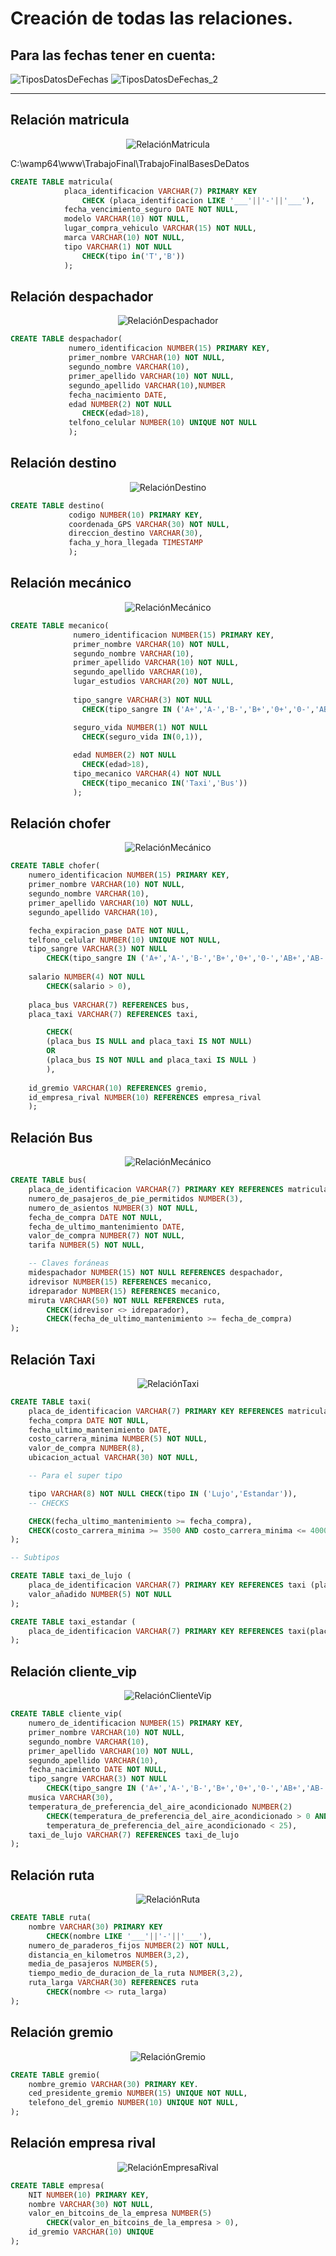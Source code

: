 # Creación de todas las relaciones.

## Para las fechas tener en cuenta:

![TiposDatosDeFechas](img/DATE_DATETIME_TIMESTAMP%2C.JPG)
![TiposDatosDeFechas_2](img/DATE_DATETIME_TIMESTAMP_2.JPG)

---

## Relación matricula

<center>

![RelaciónMatricula](img/matricula.png)
</center>C:\wamp64\www\TrabajoFinal\TrabajoFinalBasesDeDatos

```sql
CREATE TABLE matricula(
			placa_identificacion VARCHAR(7) PRIMARY KEY
				CHECK (placa_identificacion LIKE '___'||'-'||'___'),
			fecha_vencimiento_seguro DATE NOT NULL,
			modelo VARCHAR(10) NOT NULL,
			lugar_compra_vehiculo VARCHAR(15) NOT NULL,
			marca VARCHAR(10) NOT NULL,
			tipo VARCHAR(1) NOT NULL 
    			CHECK(tipo in('T','B'))
			);
```

## Relación despachador

<center>

![RelaciónDespachador](img/despachador.jpg)

</center>

```sql
CREATE TABLE despachador(
			 numero_identificacion NUMBER(15) PRIMARY KEY,
			 primer_nombre VARCHAR(10) NOT NULL,
			 segundo_nombre VARCHAR(10),
			 primer_apellido VARCHAR(10) NOT NULL,
			 segundo_apellido VARCHAR(10),NUMBER
			 fecha_nacimiento DATE,
    		 edad NUMBER(2) NOT NULL 
                CHECK(edad>18),
			 telfono_celular NUMBER(10) UNIQUE NOT NULL
			 );
```

## Relación destino

<center>

![RelaciónDestino](img/destino.png)

</center>

```sql
CREATE TABLE destino(
		     codigo NUMBER(10) PRIMARY KEY,
		     coordenada_GPS VARCHAR(30) NOT NULL,
		     direccion_destino VARCHAR(30),
		     facha_y_hora_llegada TIMESTAMP
		     );
```

## Relación mecánico

<center>

![RelaciónMecánico](img/mecanico.png)

</center>

```sql
CREATE TABLE mecanico(
	 	      numero_identificacion NUMBER(15) PRIMARY KEY,
		      primer_nombre VARCHAR(10) NOT NULL,
		      segundo_nombre VARCHAR(10),
		      primer_apellido VARCHAR(10) NOT NULL,
		      segundo_apellido VARCHAR(10),
		      lugar_estudios VARCHAR(20) NOT NULL,
		      
    		  tipo_sangre VARCHAR(3) NOT NULL 
    			CHECK(tipo_sangre IN ('A+','A-','B-','B+','0+','0-','AB+','AB-')),

    		  seguro_vida NUMBER(1) NOT NULL 
    			CHECK(seguro_vida IN(0,1)),
    
    		  edad NUMBER(2) NOT NULL 	
    			CHECK(edad>18),
		      tipo_mecanico VARCHAR(4) NOT NULL 
    			CHECK(tipo_mecanico IN('Taxi','Bus'))
		      );
```

## Relación chofer

<center>

![RelaciónMecánico](img/chofer.png)

</center>

```sql
CREATE TABLE chofer(
	numero_identificacion NUMBER(15) PRIMARY KEY,
	primer_nombre VARCHAR(10) NOT NULL,
	segundo_nombre VARCHAR(10),
	primer_apellido VARCHAR(10) NOT NULL,
	segundo_apellido VARCHAR(10),

	fecha_expiracion_pase DATE NOT NULL,
	telfono_celular NUMBER(10) UNIQUE NOT NULL,
    tipo_sangre VARCHAR(3) NOT NULL 
        CHECK(tipo_sangre IN ('A+','A-','B-','B+','0+','0-','AB+','AB-')), 
	
	salario NUMBER(4) NOT NULL
		CHECK(salario > 0),
    
	placa_bus VARCHAR(7) REFERENCES bus,
    placa_taxi VARCHAR(7) REFERENCES taxi,

        CHECK(
        (placa_bus IS NULL and placa_taxi IS NOT NULL) 
        OR
        (placa_bus IS NOT NULL and placa_taxi IS NULL )
        ),
	
	id_gremio VARCHAR(10) REFERENCES gremio,
	id_empresa_rival NUMBER(10) REFERENCES empresa_rival
    );
```

## Relación Bus

<center>

![RelaciónMecánico](img/bus.png)

</center>

```sql
CREATE TABLE bus(
    placa_de_identificacion VARCHAR(7) PRIMARY KEY REFERENCES matricula(placa_identificacion),
    numero_de_pasajeros_de_pie_permitidos NUMBER(3),
    numero_de_asientos NUMBER(3) NOT NULL,
    fecha_de_compra DATE NOT NULL,
    fecha_de_ultimo_mantenimiento DATE,
    valor_de_compra NUMBER(7) NOT NULL,
    tarifa NUMBER(5) NOT NULL,

	-- Claves foráneas 
	midespachador NUMBER(15) NOT NULL REFERENCES despachador,
	idrevisor NUMBER(15) REFERENCES mecanico,
	idreparador NUMBER(15) REFERENCES mecanico,
	miruta VARCHAR(50) NOT NULL REFERENCES ruta,
		CHECK(idrevisor <> idreparador),
		CHECK(fecha_de_ultimo_mantenimiento >= fecha_de_compra)
);
```

## Relación Taxi

<center>

![RelaciónTaxi](img/taxi.png)

</center>

```sql
CREATE TABLE taxi(
    placa_de_identificacion VARCHAR(7) PRIMARY KEY REFERENCES matricula(placa_identificacion),
	fecha_compra DATE NOT NULL,
	fecha_ultimo_mantenimiento DATE,
	costo_carrera_minima NUMBER(5) NOT NULL,
	valor_de_compra NUMBER(8),
	ubicacion_actual VARCHAR(30) NOT NULL,

	-- Para el super tipo

	tipo VARCHAR(8) NOT NULL CHECK(tipo IN ('Lujo','Estandar')),
	-- CHECKS

	CHECK(fecha_ultimo_mantenimiento >= fecha_compra),
	CHECK(costo_carrera_minima >= 3500 AND costo_carrera_minima <= 4000),
);

-- Subtipos

CREATE TABLE taxi_de_lujo (
	placa_de_identificacion VARCHAR(7) PRIMARY KEY REFERENCES taxi (placa_identificacion),
	valor_añadido NUMBER(5) NOT NULL
);

CREATE TABLE taxi_estandar (
	placa_de_identificacion VARCHAR(7) PRIMARY KEY REFERENCES taxi(placa_identificacion)
);

```

## Relación cliente_vip

<center>

![RelaciónClienteVip](img/cliente_vip.png)

</center>

```sql
CREATE TABLE cliente_vip(
	numero_de_identificacion NUMBER(15) PRIMARY KEY,
	primer_nombre VARCHAR(10) NOT NULL,
	segundo_nombre VARCHAR(10),
	primer_apellido VARCHAR(10) NOT NULL,
	segundo_apellido VARCHAR(10),
	fecha_nacimiento DATE NOT NULL,
	tipo_sangre VARCHAR(3) NOT NULL 
        CHECK(tipo_sangre IN ('A+','A-','B-','B+','0+','0-','AB+','AB-')),
	musica VARCHAR(30),
	temperatura_de_preferencia_del_aire_acondicionado NUMBER(2)
		CHECK(temperatura_de_preferencia_del_aire_acondicionado > 0 AND
		temperatura_de_preferencia_del_aire_acondicionado < 25),
	taxi_de_lujo VARCHAR(7) REFERENCES taxi_de_lujo
);
```

## Relación ruta

<center>

![RelaciónRuta](img/ruta.png)

</center>

```sql
CREATE TABLE ruta(
	nombre VARCHAR(30) PRIMARY KEY
		CHECK(nombre LIKE '___'||'-'||'___'),
	numero_de_paraderos_fijos NUMBER(2) NOT NULL,
	distancia_en_kilometros NUMBER(3,2),
	media_de_pasajeros NUMBER(5),
	tiempo_medio_de_duracion_de_la_ruta NUMBER(3,2),
	ruta_larga VARCHAR(30) REFERENCES ruta
		CHECK(nombre <> ruta_larga)
);
```

## Relación gremio

<center>

![RelaciónGremio](img/gremio.png)

</center>

```sql
CREATE TABLE gremio(
	nombre_gremio VARCHAR(30) PRIMARY KEY.
	ced_presidente_gremio NUMBER(15) UNIQUE NOT NULL,
	telefono_del_gremio NUMBER(10) UNIQUE NOT NULL,
);
```

## Relación empresa rival

<center>

![RelaciónEmpresaRival](img/empresa_rival.png)

</center>

```sql
CREATE TABLE empresa(
	NIT NUMBER(10) PRIMARY KEY,
	nombre VARCHAR(30) NOT NULL,
	valor_en_bitcoins_de_la_empresa NUMBER(5)
		CHECK(valor_en_bitcoins_de_la_empresa > 0),
	id_gremio VARCHAR(10) UNIQUE
);
```


